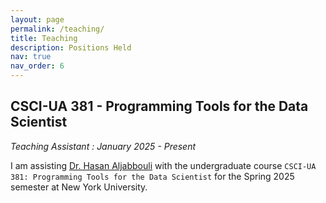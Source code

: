 ```yaml
---
layout: page
permalink: /teaching/
title: Teaching
description: Positions Held
nav: true
nav_order: 6
---
```


## CSCI-UA 381 - Programming Tools for the Data Scientist
*Teaching Assistant : January 2025 - Present*

I am assisting [Dr. Hasan Aljabbouli](https://cs.nyu.edu/~ha2285/index.html) with the undergraduate course `CSCI-UA 381: Programming Tools for the Data Scientist` for the Spring 2025 semester at New York University.

<!-- For now, this page is assumed to be a static description of your courses. You can convert it to a collection similar to `_projects/` so that you can have a dedicated page for each course.

Organize your courses by years, topics, or universities, however you like! -->
